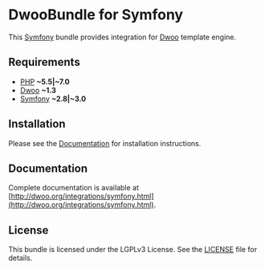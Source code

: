DwooBundle for Symfony
======================
This [Symfony](http://symfony.com/) bundle provides integration for [Dwoo](http://dwoo.org) template engine.

Requirements
------------
* [PHP](http://php.net) **~5.5|~7.0**
* [Dwoo](http://dwoo.org) **~1.3**
* [Symfony](http://symfony.com) **~2.8|~3.0**

Installation
------------
Please see the [Documentation](http://dwoo.org/integrations/symfony/installation.html) for installation instructions.

Documentation
-------------
Complete documentation is available at [http://dwoo.org/integrations/symfony.html](http://dwoo.org/integrations/symfony.html).

License
-------
This bundle is licensed under the LGPLv3 License. See the [LICENSE]() file for details.
